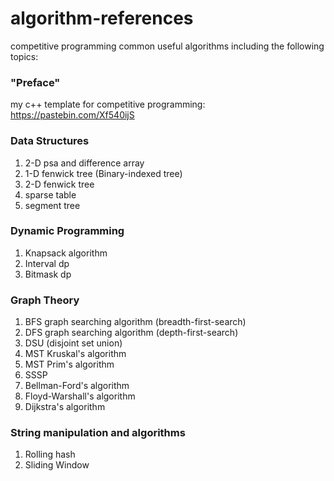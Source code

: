 # algorithm-references

competitive programming common useful algorithms including the following topics:

### "Preface"
my c++ template for competitive programming: https://pastebin.com/Xf540ijS


### Data Structures

1. 2-D psa and difference array
2. 1-D fenwick tree (Binary-indexed tree)
3. 2-D fenwick tree
4. sparse table
5. segment tree

### Dynamic Programming 

1. Knapsack algorithm
2. Interval dp
3. Bitmask dp

### Graph Theory

1. BFS graph searching algorithm (breadth-first-search)
2. DFS graph searching algorithm (depth-first-search)
3. DSU (disjoint set union)
4. MST Kruskal's algorithm
5. MST Prim's algorithm
6. SSSP
7. Bellman-Ford's algorithm
8. Floyd-Warshall's algorithm
9. Dijkstra's algorithm

### String manipulation and algorithms

1. Rolling hash
2. Sliding Window
